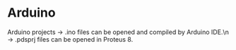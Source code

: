 # Arduino
Arduino projects
	-> .ino files can be opened and compiled by Arduino IDE.\n
	-> .pdsprj files can be opened in Proteus 8.
